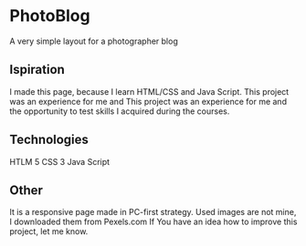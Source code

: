# PhotoBlog
A very simple layout for a photographer blog

## Ispiration
I made this page, because I learn HTML/CSS and Java Script.
This project was an experience for me and This project was an experience for me and the opportunity to test skills I acquired during the courses.

## Technologies
HTLM 5
CSS 3
Java Script

## Other
It is a responsive page made in PC-first strategy. Used images are not mine, I downloaded them from Pexels.com
If You have an idea how to improve this project, let me know.
